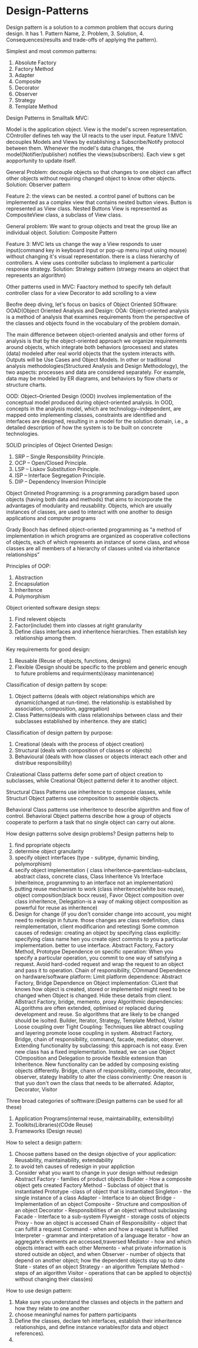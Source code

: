 # Design-Patterns
Design pattern is a solution to a common problem that occurs during design. It has 1. Pattern Name, 2. Problem, 3. Solution, 4. Consequences(results and trade-offs of applying the pattern).

Simplest and most common patterns:
1. Absolute Factory 
2. Factory Method
3. Adapter
4. Composite
5. Decorator
6. Observer
7. Strategy
8. Template Method

Design Patterns in Smalltalk MVC:

Model is the application object. View is the model's screen representation. COntroller defines teh way the UI reacts to the user input. Feature 1:MVC decouples Models and Views by establishing a Subscribe/Notify protocol between them. Whenever the model's data changes, the model(Notifier/publisher) notifies the views(subscribers). Each view s get aopportunity to update itself. 

General Problem: decouple objects so that changes to one object can affect other objects without requiring changed object to know other objects. Solution: Observer pattern

Feature 2: the views can be nested. a control panel of buttons can be implemented as a complex view that contains nested button views. Button is represented as View class. Nested Buttons View is represented as CompositeView class, a subclass of View class.

General problem: We want to group objects and treat the group like an individual object. Solution: Composite Pattern 

Feature 3: MVC lets us change the way a View responds to user input(command key in keyboard input or pop-up menu input using mouse) without changing it's visual representation. there is a class hierarchy of controllers. A view uses controller subclass to implement a particular response strategy. Solution: Strategy pattern (straegy means an object that represents an algorithm)

Other patterns used in MVC:
Faactory method to specify teh default controller class for a view
Decorator to add scrolling to a view

Beofre deep diving, let's focus on basics of Object Oriented SOftware:
OOAD(Object Oriented Analysis and Design:
OOA: Object-oriented analysis is a method of analysis that examines requirements from the perspective of the classes and objects found in the vocabulary of the problem domain.

The main difference between object-oriented analysis and other forms of analysis is that by the object-oriented approach we organize requirements around objects, which integrate both behaviors (processes) and states (data) modeled after real world objects that the system interacts with. Outputs will be Use Cases and Object Models. In other or traditional analysis methodologies(Structured Analysis and Design Methodology), the two aspects: processes and data are considered separately. For example, data may be modeled by ER diagrams, and behaviors by flow charts or structure charts.

OOD: Object–Oriented Design (OOD) involves implementation of the conceptual model produced during object-oriented analysis. In OOD, concepts in the analysis model, which are technology−independent, are mapped onto implementing classes, constraints are identified and interfaces are designed, resulting in a model for the solution domain, i.e., a detailed description of how the system is to be built on concrete technologies.

SOLID principles of Object Oriented Design:
1. SRP – Single Responsibility Principle.
2. OCP – Open/Closed Principle.
3. LSP – Liskov Substitution Principle.
4. ISP – Interface Segregation Principle.
5. DIP – Dependency Inversion Principle

Object Orineted Programming: is a programming paradigm based upon objects (having both data and methods) that aims to incorporate the advantages of modularity and reusability. Objects, which are usually instances of classes, are used to interact with one another to design applications and computer programs

Grady Booch has defined object–oriented programming as “a method of implementation in which programs are organized as cooperative collections of objects, each of which represents an instance of some class, and whose classes are all members of a hierarchy of classes united via inheritance relationships”

Principles of OOP:
1. Abstraction
2. Encapsulation
3. Inheritence
4. Polymorphism


Object oriented software design steps:
1. Find relevent objects
2. Factor(include) them into classes at right granularity
3. Define class interfaces and inheritence hierarchies. Then establish key relationship among them.

Key requirements for good design:
1. Reusable (Reuse of objects, functions, designs)
2. Flexible (Design should be specific to the problem and generic enough to future problems and requirments)(easy manintenance)

Classification of design pattern by scope:
1. Object patterns (deals with object relationships which are dynamic(changed at run-time). the relationship is established by association, composition, aggregation)
2. Class Patterns(deals with class relationships between class and their subclasses established by inheritence. they are static)

Classification of design pattern by purpose:
1. Creational (deals with the process of object creation)
2. Structural (deals with composition of classes or objects)
3. Behavioural (deals with how classes or objects interact each other and distribue responsibility)

Cra\eational Class patterns defer some part of object creation to subclasses, while Creational Object patternd defer it to another object.

Structural Class Patterns use inheritence to compose classes, while Structurl Object patterns use composition to assemble objects.

Behavioral Class patterns use inheritence to describe algorithm and flow of control. Behavioral Object patterns describe how a group  of objects cooperate to perform a task that no single object can carry out alone.

How design patterns solve design problems?
Design patterns help to 
1. find ppropriate objects
2. determine object granularity
3. specify object interfaces (type - subtype, dynamic binding, polymorphism)
4. secify object implementation ( class inheritence-parentclass-subclass, abstract class, concrete class, Class Inheritence Vs Interface Inheriteince, programming to an interface not an implementation)
5. putting reuse mechanism to work (class inheritence(white box reuse), object composition(black bocx reuse), Favor Object composition over class inheritence, Delegation-is a way of making object composition as powerful for reuse as inheritence)
6. Design for change (if you don't consider change into account, you might need to redesign in future. those changes are class redefinition, class reimplementation, client modificarion and retesting)
  Some common causes of redesign:
    creating an object by specifying class explicitly: specifying class name hen you create oject commits to you a particular implementation. better to use interface. Abstract Factory, Factory Method, Prototype
    Dependence on specific operation: When you specify a particular operation, you commit to one way of satisfying a request. Avoid hard-coded request and wrap the request to an object and pass it to operation. Chain of responsibility, COmmand
  Dependence on hardware/software platform: Limit platform dependence: Abstract Factory, Bridge
  Dependence on Object implementation: CLient that knows how object is created, stored or implemented might need to be changed when Object is changed. Hide these details from client. ABstract Factory, bridge, memento, proxy
  Algorithmic dependencies: ALgorithms are often extended, optimised or replaced during development and reuse. So algorithms that are likely to be changed should be isolted. Builder, Iterator, Strategy, Template Method, Visitor
  Loose coupling over Tight Coupling: Techniques like abtract coupling and layering promote loose coupling in system. Abstract Factory, Bridge, chain of responsibility, command, facade, mediator, observer.
  Extending functionality by subclassing: this approach is not easy. Even new class has a fixed implementation. Instead, we can use Object COmposition and Delegation to provide flexible extension than Inheritence. New functionality can be added by composing existing objects differently. Bridge, chann of responsibility, composite, decorator, observer, stategy
  Inability to alter the class conviniently: One reason is that yuo don't own the class that needs to be alternated. Adaptor, Decorator, Visitor
  
Three broad categories of softtware:(Design patterns can be used for all these)
1. Application Programs(internal reuse, maintainability, extensibility)
2. Toolkits(Libraries)(COde Reuse)
3. Frameworks (Design reuse)

How to select a design pattern:
1. Choose pattens based on the design objective of your application: Reusability, maintainability, extendability
2. to avoid teh causes of redesign in your appliction
3. Consider what you want to change in yuor design without redesign
    Abstract Factory - families of product objects
    Builder - How a composite object gets created
    Factory Method - Subclass of object that is instantiated
    Prototype -class of object that is instantiated
    Singleton - the single instance of a class
    Adapter - Interface to an object
    Bridge - Implementation of an object
    Composite - Structure and composition of an object
    Decorator - Responsibilities of an object without subclassing
    Facade - Interface to a sub-system
    Flyweight - storage costs of objects
    Proxy - how an object is accessed
    Chain of Responsibility - object that can fulfill a request
    Command - when and how a request is fulfilled
    Interpreter - grammar and interpretation of a language
    Iterator - how an aggregate's elements are accessed,traversed
    Mediator - how and which objects interact with each other
    Memento - what private information is stored outside an object, and when
    Observer - number of objects that depend on another object; how the dependent objects stay up to date
    State - states of an object
    Strategy - an algorithm
    Template Method - steps of an algorithm
    Visitor - operations that can be applied to object(s) without changing their class(es)

    

How to use design pattern:
1.  Make sure you understand the classes and objects in the pattern and how they relate to one another
2. choose meaningful names for pattern participants
3. Define the classes, declare teh interfaces, establish their inheritence relationships, and define instance variables(for data and object references).
4. 






